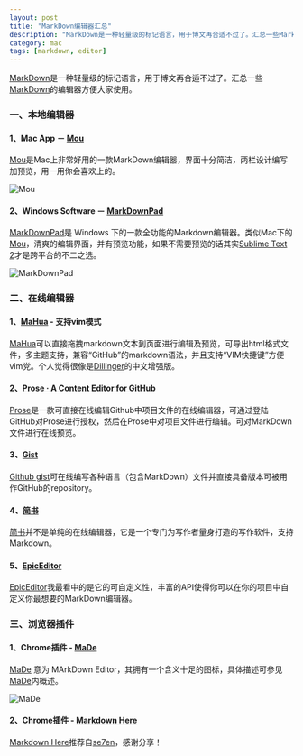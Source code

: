 ```yaml
---
layout: post
title: "MarkDown编辑器汇总"
description: "MarkDown是一种轻量级的标记语言，用于博文再合适不过了。汇总一些MarkDown的编辑器方便大家使用。"
category: mac
tags: [markdown, editor]
---
```

[MarkDown](http://markdown.tw/)是一种轻量级的标记语言，用于博文再合适不过了。汇总一些[MarkDown](http://markdown.tw/)的编辑器方便大家使用。

### 一、本地编辑器
#### 1、Mac App － [Mou](http://mouapp.com/)
[Mou](http://mouapp.com/)是Mac上非常好用的一款MarkDown编辑器，界面十分简洁，两栏设计编写加预览，用一用你会喜欢上的。

![Mou](https://jervyshi.com/assets/images/713d9449jw1e4h6zdb2h9j20s60k60w5.jpg)

#### 2、Windows Software － [MarkDownPad](http://markdownpad.com/)
[MarkDownPad](http://markdownpad.com/)是 Windows 下的一款全功能的Markdown编辑器。类似Mac下的[Mou](http://mouapp.com/)，清爽的编辑界面，并有预览功能，如果不需要预览的话其实[Sublime Text 2](http://www.sublimetext.com/2)才是跨平台的不二之选。

![MarkDownPad](https://jervyshi.com/assets/images/713d9449jw1e4h7flnkhfj20q40ibn2a.jpg)

### 二、在线编辑器
#### 1、[MaHua](http://mahua.jser.me/) - 支持vim模式
[MaHua](http://mahua.jser.me/)可以直接拖拽markdown文本到页面进行编辑及预览，可导出html格式文件，多主题支持，兼容“GitHub”的markdown语法，并且支持“VIM快捷键”方便vim党。个人觉得很像是[Dillinger](http://dillinger.io/)的中文增强版。
#### 2、[Prose · A Content Editor for GitHub](http://prose.io/)
[Prose](http://prose.io/)是一款可直接在线编辑Github中项目文件的在线编辑器，可通过登陆GitHub对Prose进行授权，然后在Prose中对项目文件进行编辑。可对MarkDown文件进行在线预览。
#### 3、[Gist](https://gist.github.com/)
[Github gist](https://gist.github.com/)可在线编写各种语言（包含MarkDown）文件并直接具备版本可被用作GitHub的repository。
#### 4、[简书](http://jianshu.io/)
[简书](http://jianshu.io/)并不是单纯的在线编辑器，它是一个专门为写作者量身打造的写作软件，支持 Markdown。
#### 5、[EpicEditor](http://epiceditor.com/)
[EpicEditor](http://epiceditor.com/)我最看中的是它的可自定义性，丰富的API使得你可以在你的项目中自定义你最想要的MarkDown编辑器。

### 三、浏览器插件
#### 1、Chrome插件 - [MaDe](https://chrome.google.com/webstore/detail/made/oknndfeeopgpibecfjljjfanledpbkog)
[MaDe](https://chrome.google.com/webstore/detail/made/oknndfeeopgpibecfjljjfanledpbkog) 意为 MArkDown Editor，其拥有一个含义十足的图标，具体描述可参见[MaDe](https://chrome.google.com/webstore/detail/made/oknndfeeopgpibecfjljjfanledpbkog)内概述。

![MaDe](https://jervyshi.com/assets/images/713d9449jw1e4ha4j79qnj201e01ea9u.jpg)

#### 2、Chrome插件 - [Markdown Here](https://chrome.google.com/webstore/detail/markdown-here/elifhakcjgalahccnjkneoccemfahfoa)
[Markdown Here](https://chrome.google.com/webstore/detail/markdown-here/elifhakcjgalahccnjkneoccemfahfoa)推荐自[se7en](http://twitter.com/prime3721)，感谢分享！

